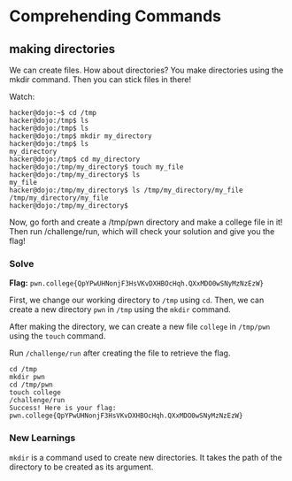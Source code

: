 # Comprehending Commands

## making directories
We can create files. How about directories? You make directories using the mkdir command. Then you can stick files in there!

Watch:
```
hacker@dojo:~$ cd /tmp
hacker@dojo:/tmp$ ls
hacker@dojo:/tmp$ ls
hacker@dojo:/tmp$ mkdir my_directory
hacker@dojo:/tmp$ ls
my_directory
hacker@dojo:/tmp$ cd my_directory
hacker@dojo:/tmp/my_directory$ touch my_file
hacker@dojo:/tmp/my_directory$ ls
my_file
hacker@dojo:/tmp/my_directory$ ls /tmp/my_directory/my_file
/tmp/my_directory/my_file
hacker@dojo:/tmp/my_directory$
```
Now, go forth and create a /tmp/pwn directory and make a college file in it! Then run /challenge/run, which will check your solution and give you the flag!


### Solve
**Flag:** `pwn.college{QpYPwUHNonjF3HsVKvDXHBOcHqh.QXxMDO0wSNyMzNzEzW}`

First, we change our working directory to `/tmp` using `cd`. Then, we can create a new directory `pwn` in `/tmp` using the `mkdir` command. 

After making the directory, we can create a new file `college` in `/tmp/pwn` using the `touch` command. 

Run `/challenge/run` after creating the file to retrieve the flag.

```
cd /tmp
mkdir pwn
cd /tmp/pwn
touch college
/challenge/run
Success! Here is your flag:
pwn.college{QpYPwUHNonjF3HsVKvDXHBOcHqh.QXxMDO0wSNyMzNzEzW}
```

### New Learnings

`mkdir` is a command used to create new directories. It takes the path of the directory to be created as its argument.

